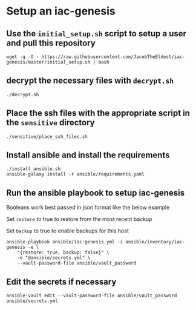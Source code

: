 # Setup an iac-genesis 

## Use the `initial_setup.sh` script to setup a user and pull this repository
```
wget -q -O - https://raw.githubusercontent.com/JacobTheEldest/iac-genesis/master/initial_setup.sh | bash
```

## decrypt the necessary files with `decrypt.sh`
```
./decrypt.sh
```

## Place the ssh files with the appropriate script in the `sensitive` directory
```
./sensitive/place_ssh_files.sh
```

## Install ansible and install the requirements
```
./install_ansible.sh
ansible-galaxy install -r ansible/requirements.yaml
```

## Run the ansible playbook to setup iac-genesis
Booleans work best passed in json format like the below example

Set `restore` to true to restore from the most recent backup

Set `backup` to true to enable backups for this host

```
ansible-playbook ansible/iac-genesis.yml -i ansible/inventory/iac-genesis -e \
    "{restore: true, backup: false}" \
    -e "@ansible/secrets.yml" \
    --vault-password-file ansible/vault_password
```

## Edit the secrets if necessary
```
ansible-vault edit --vault-password-file ansible/vault_password ansible/secrets.yml
```
